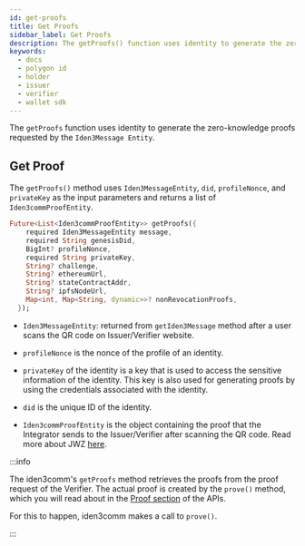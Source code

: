 ```yaml
---
id: get-proofs
title: Get Proofs
sidebar_label: Get Proofs
description: The getProofs() function uses identity to generate the zero-knowledge proofs requested by the Iden3Message Entity.
keywords:
  - docs
  - polygon id
  - holder
  - issuer
  - verifier
  - wallet sdk
---
```


The `getProofs` function uses identity to generate the zero-knowledge proofs requested by the `Iden3Message Entity`.

## Get Proof

The `getProofs()` method uses `Iden3MessageEntity`, `did`, `profileNonce`, and `privateKey` as the input parameters and returns a list of `Iden3commProofEntity`.

```dart
Future<List<Iden3commProofEntity>> getProofs({
    required Iden3MessageEntity message,
    required String genesisDid,
    BigInt? profileNonce,
    required String privateKey,
    String? challenge,
    String? ethereumUrl,
    String? stateContractAddr,
    String? ipfsNodeUrl,
    Map<int, Map<String, dynamic>>? nonRevocationProofs,
  });
```

- `Iden3MessageEntity`: returned from `getIden3Message` method after a user scans the QR code on Issuer/Verifier website.

- `profileNonce` is the nonce of the profile of an identity.

- `privateKey` of the identity is a key that is used to access the sensitive information of the identity. This key is also used for generating proofs by using the credentials associated with the identity.

- `did` is the unique ID of the identity.

- `Iden3commProofEntity` is the object containing the proof that the Integrator sends to the Issuer/Verifier after scanning the QR code. Read more about JWZ [here](/docs/wallet/wallet-sdk/polygonid-sdk/iden3comm/jwz.md).

:::info

The iden3comm's `getProofs` method retrieves the proofs from the proof request of the Verifier. The actual proof is created by the `prove()` method, which you will read about in the [<ins>Proof section</ins>](/docs/wallet/wallet-sdk/polygonid-sdk/proof/proof-generation-api.md#prove) of the APIs.

For this to happen, iden3comm makes a call to `prove()`.

:::
